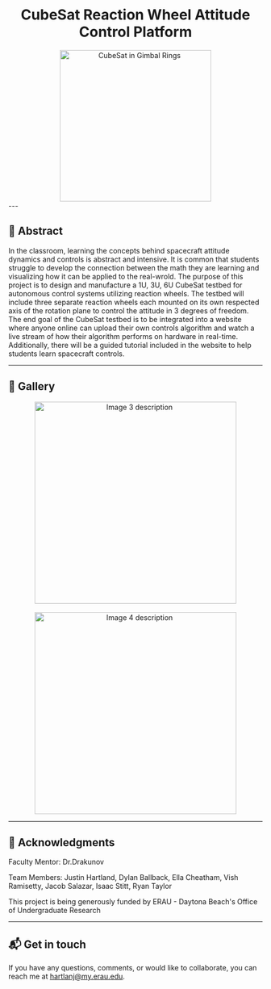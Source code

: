 <div align="center">

<h1>CubeSat Reaction Wheel Attitude Control Platform</h1>

</div>

<div align="center">
    <img src="./CubeSat Reaction Wheel Attitude Control Platform/Images/CubeSatInGimbalRings.jpg" alt="CubeSat in Gimbal Rings" width="300"/>
</div>
---

## 📄 Abstract

In the classroom, learning the concepts behind spacecraft attitude dynamics and controls is abstract and intensive. It is common that students struggle to develop the connection between the math they are learning and visualizing how it can be applied to the real-wrold. The purpose of this project is to design and manufacture a 1U, 3U, 6U CubeSat testbed for autonomous control systems utilizing reaction wheels. The testbed will include three separate reaction wheels each mounted on its own respected axis of the rotation plane to control the attitude in 3 degrees of freedom. The end goal of the CubeSat testbed is to be integrated into a website where anyone online can upload their own controls algorithm and watch a live stream of how their algorithm performs on hardware in real-time. Additionally, there will be a guided tutorial included in the website to help students learn spacecraft controls.

---

## 📸 Gallery

<div align="center">
  <img src="URL_TO_YOUR_THIRD_IMAGE" alt="Image 3 description" width="400"/>
  <br><br>
  <img src="URL_TO_YOUR_FOURTH_IMAGE" alt="Image 4 description" width="400"/>
</div>

---


## 🌟 Acknowledgments

Faculty Mentor: Dr.Drakunov

Team Members: Justin Hartland, Dylan Ballback, Ella Cheatham, Vish Ramisetty, Jacob Salazar, Isaac Stitt, Ryan Taylor

This project is being generously funded by ERAU - Daytona Beach's Office of Undergraduate Research

---


## 📬 Get in touch

If you have any questions, comments, or would like to collaborate, you can reach me at hartlanj@my.erau.edu.

